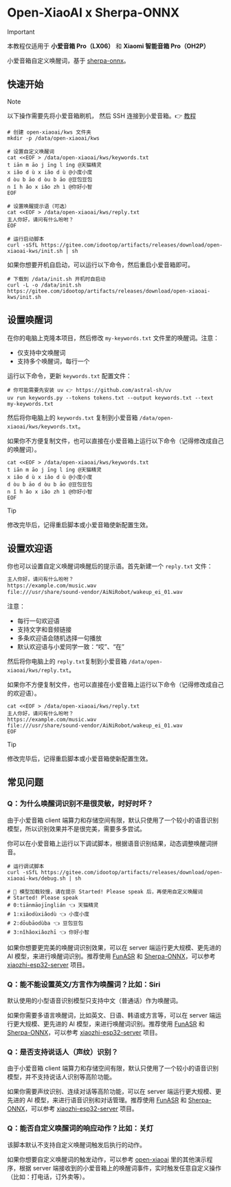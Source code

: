 # Open-XiaoAI x Sherpa-ONNX

> [!IMPORTANT]
> 本教程仅适用于 **小爱音箱 Pro（LX06）** 和 **Xiaomi 智能音箱 Pro（OH2P）**

小爱音箱自定义唤醒词，基于 [sherpa-onnx](https://github.com/k2-fsa/sherpa-onnx)。

## 快速开始

> [!NOTE]
> 以下操作需要先将小爱音箱刷机， 然后 SSH 连接到小爱音箱。👉 [教程](https://github.com/idootop/open-xiaoai/blob/main/docs/flash.md)

```shell
# 创建 open-xiaoai/kws 文件夹
mkdir -p /data/open-xiaoai/kws

# 设置自定义唤醒词
cat <<EOF > /data/open-xiaoai/kws/keywords.txt
t iān m āo j īng l íng @天猫精灵
x iǎo d ù x iǎo d ù @小度小度
d òu b āo d òu b āo @豆包豆包
n ǐ h ǎo x iǎo zh ì @你好小智
EOF

# 设置唤醒提示语（可选）
cat <<EOF > /data/open-xiaoai/kws/reply.txt
主人你好，请问有什么吩咐？
EOF

# 运行启动脚本
curl -sSfL https://gitee.com/idootop/artifacts/releases/download/open-xiaoai-kws/init.sh | sh
```

如果你想要开机自启动，可以运行以下命令，然后重启小爱音箱即可。

```shell
# 下载到 /data/init.sh 开机时自启动
curl -L -o /data/init.sh https://gitee.com/idootop/artifacts/releases/download/open-xiaoai-kws/init.sh
```

## 设置唤醒词

在你的电脑上克隆本项目，然后修改 `my-keywords.txt` 文件里的唤醒词。注意：

- 仅支持中文唤醒词
- 支持多个唤醒词，每行一个

运行以下命令，更新 `keywords.txt` 配置文件：

```shell
# 你可能需要先安装 uv 👉 https://github.com/astral-sh/uv
uv run keywords.py --tokens tokens.txt --output keywords.txt --text my-keywords.txt
```

然后将你电脑上的 `keywords.txt` 复制到小爱音箱 `/data/open-xiaoai/kws/keywords.txt`。

如果你不方便复制文件，也可以直接在小爱音箱上运行以下命令（记得修改成自己的唤醒词）。

```shell
cat <<EOF > /data/open-xiaoai/kws/keywords.txt
t iān m āo j īng l íng @天猫精灵
x iǎo d ù x iǎo d ù @小度小度
d òu b āo d òu b āo @豆包豆包
n ǐ h ǎo x iǎo zh ì @你好小智
EOF
```

> [!TIP]
> 修改完毕后，记得重启脚本或小爱音箱使新配置生效。

## 设置欢迎语

你也可以设置自定义唤醒词唤醒后的提示语。首先新建一个 `reply.txt` 文件：

```txt
主人你好，请问有什么吩咐？
https://example.com/music.wav
file:///usr/share/sound-vendor/AiNiRobot/wakeup_ei_01.wav
```

注意：

- 每行一句欢迎语
- 支持文字和音频链接
- 多条欢迎语会随机选择一句播放
- 默认欢迎语与小爱同学一致：“哎”、“在”

然后将你电脑上的 `reply.txt`复制到小爱音箱 `/data/open-xiaoai/kws/reply.txt`。

如果你不方便复制文件，也可以直接在小爱音箱上运行以下命令（记得修改成自己的欢迎语）。

```shell
cat <<EOF > /data/open-xiaoai/kws/reply.txt
主人你好，请问有什么吩咐？
https://example.com/music.wav
file:///usr/share/sound-vendor/AiNiRobot/wakeup_ei_01.wav
EOF
```

> [!TIP]
> 修改完毕后，记得重启脚本或小爱音箱使新配置生效。

## 常见问题

### Q：为什么唤醒词识别不是很灵敏，时好时坏？

由于小爱音箱 client 端算力和存储空间有限，默认只使用了一个较小的语音识别模型，所以识别效果并不是很完美，需要多多尝试。

你可以在小爱音箱上运行以下调试脚本，根据语音识别结果，动态调整唤醒词拼音。

```shell
# 运行调试脚本
curl -sSfL https://gitee.com/idootop/artifacts/releases/download/open-xiaoai-kws/debug.sh | sh

# 🐢 模型加载较慢，请在提示 Started! Please speak 后，再使用自定义唤醒词
# Started! Please speak
# 0:tiānmāojīnglián 👈 天猫精灵
# 1:xiǎodùxiǎodù 👈 小度小度
# 2:dōubāodùba 👈 豆包豆包
# 3:nǐhǎoxiǎozhī 👈 你好小智
```

如果你想要更完美的唤醒词识别效果，可以在 server 端运行更大规模、更先进的 AI 模型，来进行唤醒词识别。推荐使用 [FunASR](https://github.com/modelscope/FunASR) 和 [Sherpa-ONNX](https://github.com/k2-fsa/sherpa-onnx)，可以参考 [xiaozhi-esp32-server](https://github.com/xinnan-tech/xiaozhi-esp32-server) 项目。

### Q：能不能设置英文/方言作为唤醒词？比如：Siri

默认使用的小型语音识别模型只支持中文（普通话）作为唤醒词。

如果你需要多语言唤醒词，比如英文、日语、韩语或方言等，可以在 server 端运行更大规模、更先进的 AI 模型，来进行唤醒词识别。推荐使用 [FunASR](https://github.com/modelscope/FunASR) 和 [Sherpa-ONNX](https://github.com/k2-fsa/sherpa-onnx)，可以参考 [xiaozhi-esp32-server](https://github.com/xinnan-tech/xiaozhi-esp32-server) 项目。

### Q：是否支持说话人（声纹）识别？

由于小爱音箱 client 端算力和存储空间有限，默认只使用了一个较小的语音识别模型，并不支持说话人识别等高阶功能。

如果你需要声纹识别、连续对话等高阶功能，可以在 server 端运行更大规模、更先进的 AI 模型，来进行语音识别和对话管理。推荐使用 [FunASR](https://github.com/modelscope/FunASR) 和 [Sherpa-ONNX](https://github.com/k2-fsa/sherpa-onnx)，可以参考 [xiaozhi-esp32-server](https://github.com/xinnan-tech/xiaozhi-esp32-server) 项目。

### Q：能否自定义唤醒词的响应动作？比如：关灯

该脚本默认不支持自定义唤醒词触发后执行的动作。

如果你想要自定义唤醒词的触发动作，可以参考 [open-xiaoai](https://github.com/idootop/open-xiaoai) 里的其他演示程序，根据 server 端接收到的小爱音箱上的唤醒词事件，实时触发任意自定义操作（比如：打电话，订外卖等）。